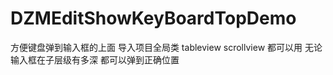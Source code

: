 # DZMEditShowKeyBoardTopDemo
方便键盘弹到输入框的上面 导入项目全局类  tableview  scrollview 都可以用 无论输入框在子层级有多深 都可以弹到正确位置
